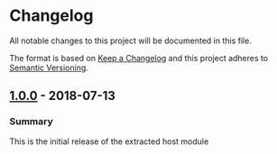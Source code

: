 # Changelog

All notable changes to this project will be documented in this file.

The format is based on [Keep a Changelog](http://keepachangelog.com/en/1.0.0/) and this project adheres to [Semantic Versioning](http://semver.org).

## [1.0.0] - 2018-07-13
### Summary
This is the initial release of the extracted host module

[1.0.0]: https://github.com/puppetlabs/puppetlabs-host_core/releases/tag/1.0.0
